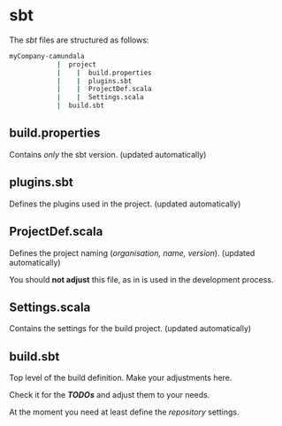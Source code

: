 # sbt

The _sbt_ files are structured as follows:

```bash
myCompany-camundala
            |  project
            |    |  build.properties
            |    |  plugins.sbt
            |    |  ProjectDef.scala
            |    |  Settings.scala
            |  build.sbt

```

## build.properties
Contains _only_ the sbt version. 
(updated automatically)

## plugins.sbt
Defines the plugins used in the project.
(updated automatically)

## ProjectDef.scala
Defines the project naming (_organisation, name, version_).
(updated automatically)

You should **not adjust** this file, as in is used in the development process.

## Settings.scala
Contains the settings for the build project.
(updated automatically)

## build.sbt
Top level of the build definition. Make your adjustments here.

Check it for the _**TODOs**_ and adjust them to your needs.

At the moment you need at least define the _repository_ settings.

